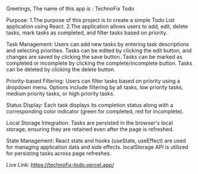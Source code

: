 Greetings, The name of this app is : TechnoFix Todo

Purpose: 
1.The purpose of this project is to create a simple Todo List application using React. 2.The application allows users to add, edit, delete tasks, mark tasks as completed, and filter tasks based on priority.

Task Management:
Users can add new tasks by entering task descriptions and selecting priorities.
Tasks can be edited by clicking the edit button, and changes are saved by clicking the save button.
Tasks can be marked as completed or incomplete by clicking the complete/incomplete button.
Tasks can be deleted by clicking the delete button.


Priority-based Filtering:
Users can filter tasks based on priority using a dropdown menu.
Options include filtering by all tasks, low priority tasks, medium priority tasks, or high priority tasks.

Status Display:
Each task displays its completion status along with a corresponding color indicator (green for completed, red for incomplete).

Local Storage Integration:
Tasks are persisted in the browser's local storage, ensuring they are retained even after the page is refreshed.

State Management:
React state and hooks (useState, useEffect) are used for managing application data and side effects.
localStorage API is utilized for persisting tasks across page refreshes.

Live Link: https://technofix-todo.vercel.app/
